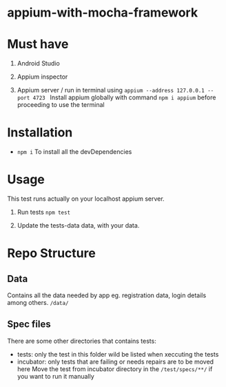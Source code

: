 # appium-with-mocha-framework

# Must have

1. Android Studio

2. Appium inspector

3. Appium server / run in terminal using `appium --address 127.0.0.1 --port 4723 `
   Install appium globally with command `npm i appium` before proceeding to use the terminal

# Installation

- `npm i` To install all the devDependencies

# Usage

This test runs actually on your localhost appium server.

1. Run tests
   `npm test`

2. Update the tests-data data, with your data.

# Repo Structure

## Data

Contains all the data needed by app eg. registration data, login details among others.
`/data/`

## Spec files

There are some other directories that contains tests:

- tests: only the test in this folder wild be listed when xeccuting the tests
- incubator: only tests that are failing or needs repairs are to be moved here
  Move the test from incubator directory in the `/test/specs/**/`
  if you want to run it manually
